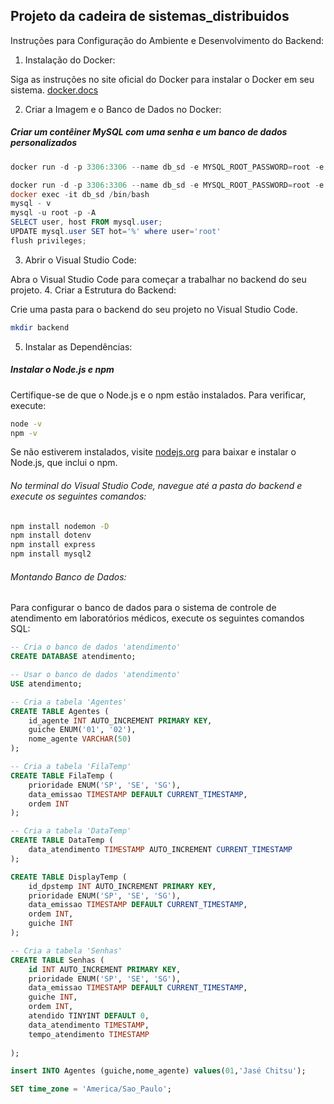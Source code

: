 ## Projeto da cadeira de sistemas_distribuidos
Instruções para Configuração do Ambiente e Desenvolvimento do Backend:

1. Instalação do Docker:

Siga as instruções no site oficial do Docker para instalar o Docker em seu sistema. [docker.docs](https://docs.docker.com/desktop/install/windows-install/)

2. Criar a Imagem e o Banco de Dados no Docker:

##### Criar um contêiner MySQL com uma senha e um banco de dados personalizados
```PowerShell
docker run -d -p 3306:3306 --name db_sd -e MYSQL_ROOT_PASSWORD=root -e MYSQL_DATABASE=db_sd mysql:8.0
```
```PowerShell
docker run -d -p 3306:3306 --name db_sd -e MYSQL_ROOT_PASSWORD=root -e MYSQL_DATABASE=db_sd mysql:8.0
docker exec -it db_sd /bin/bash
mysql - v
mysql -u root -p -A
SELECT user, host FROM mysql.user;
UPDATE mysql.user SET hot='%' where user='root'
flush privileges;

```
3. Abrir o Visual Studio Code:

Abra o Visual Studio Code para começar a trabalhar no backend do seu projeto.
4. Criar a Estrutura do Backend:

Crie uma pasta para o backend do seu projeto no Visual Studio Code.
```bash
mkdir backend
```
5. Instalar as Dependências:
##### Instalar o Node.js e npm

Certifique-se de que o Node.js e o npm estão instalados. Para verificar, execute:

```bash
node -v
npm -v
```

Se não estiverem instalados, visite [nodejs.org](https://nodejs.org/) para baixar e instalar o Node.js, que inclui o npm.

###### No terminal do Visual Studio Code, navegue até a pasta do backend e execute os seguintes comandos:
```bash
npm install nodemon -D
npm install dotenv
npm install express
npm install mysql2
````
###### Montando Banco de Dados:

Para configurar o banco de dados para o sistema de controle de atendimento em laboratórios médicos, execute os seguintes comandos SQL:

```sql
-- Cria o banco de dados 'atendimento'
CREATE DATABASE atendimento;

-- Usar o banco de dados 'atendimento'
USE atendimento;

-- Cria a tabela 'Agentes'
CREATE TABLE Agentes (
    id_agente INT AUTO_INCREMENT PRIMARY KEY,
    guiche ENUM('01', '02'),
    nome_agente VARCHAR(50)
);

-- Cria a tabela 'FilaTemp'
CREATE TABLE FilaTemp (
    prioridade ENUM('SP', 'SE', 'SG'),
    data_emissao TIMESTAMP DEFAULT CURRENT_TIMESTAMP,
    ordem INT
);

-- Cria a tabela 'DataTemp'
CREATE TABLE DataTemp (
    data_atendimento TIMESTAMP AUTO_INCREMENT CURRENT_TIMESTAMP
);

CREATE TABLE DisplayTemp (
    id_dpstemp INT AUTO_INCREMENT PRIMARY KEY,
    prioridade ENUM('SP', 'SE', 'SG'),
    data_emissao TIMESTAMP DEFAULT CURRENT_TIMESTAMP,
    ordem INT,
    guiche INT
);

-- Cria a tabela 'Senhas'
CREATE TABLE Senhas (
    id INT AUTO_INCREMENT PRIMARY KEY,
    prioridade ENUM('SP', 'SE', 'SG'),
    data_emissao TIMESTAMP DEFAULT CURRENT_TIMESTAMP,
    guiche INT,
    ordem INT,
    atendido TINYINT DEFAULT 0,
    data_atendimento TIMESTAMP,
    tempo_atendimento TIMESTAMP
    
);

insert INTO Agentes (guiche,nome_agente) values(01,'Jasé Chitsu');

SET time_zone = 'America/Sao_Paulo';   
```





